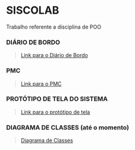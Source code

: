 # SISCOLAB
Trabalho referente a disciplina de POO

### DIÁRIO DE BORDO
><a href="https://docs.google.com/document/d/1ja4Ll0F6tOuI5e2BN6mLFrmICaeuyhMfd_IDuqZzr0E/edit?usp=sharing">Link para o Diário de Bordo</a>

### PMC
><a href="https://docs.google.com/presentation/d/102gxF29Ug-DW2mDuMksIUg0fKS0xUCkEuny3Vf-2dlM/edit?usp=sharing">Link para o PMC</a>

### PROTÓTIPO DE TELA DO SISTEMA
><a href="https://drive.google.com/open?id=1rU457d986NoqXOVHRXYPG5HB26_2JZBx">Link para o protótipo de tela</a>

### DIAGRAMA DE CLASSES (até o momento)
><a href=https://github.com/grupobsi/SISCOLAB/blob/master/DCPOO.png>Diagrama de Classes</a>

